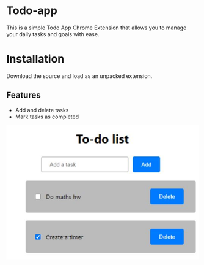 # Todo-app
This is a simple Todo App Chrome Extension that allows you to manage your daily tasks and goals with ease. 

# Installation
Download the source and load as an unpacked extension.

## Features
- Add and delete tasks
- Mark tasks as completed

![Snapshot](https://github.com/Brol33/Todo-app/blob/main/todolist.JPG)
